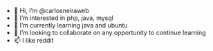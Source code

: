 - 👋 Hi, I’m @carlosneiraweb
- 👀 I’m interested in php, java, mysql
- 🌱 I’m currently learning java and ubuntu
- 💞️ I’m looking to collaborate on any opportunity to continue learning
- 📫 I like reddit

